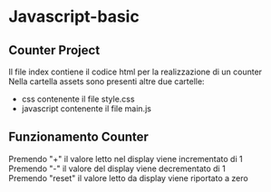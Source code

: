 # Javascript-basic

## Counter Project

Il file index contiene il codice html per la realizzazione di un counter <br>
Nella cartella assets sono presenti altre due cartelle:

<ul>
  <li>css contenente il file style.css</li> 
  <li>javascript contenente il file main.js</li> 
</ul>

## Funzionamento Counter

Premendo "+" il valore letto nel display viene incrementato di 1 <br>
Premendo "-" il valore del display viene decrementato di 1 <br>
Premendo "reset" il valore letto da display viene riportato a zero


